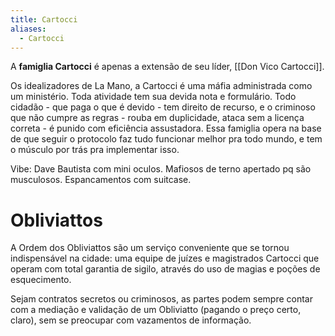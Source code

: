 ```yaml
---
title: Cartocci
aliases:
  - Cartocci
---
```

A **famiglia Cartocci** é apenas a extensão de seu líder, [[Don Vico Cartocci]]. 

Os idealizadores de La Mano, a Cartocci é uma máfia administrada como um ministério. Toda atividade tem sua devida nota e formulário. Todo cidadão - que paga o que é devido - tem direito de recurso, e o criminoso que não cumpre as regras - rouba em duplicidade, ataca sem a licença correta - é punido com eficiência assustadora. Essa famiglia opera na base de que seguir o protocolo faz tudo funcionar melhor pra todo mundo, e tem o músculo por trás pra implementar isso. 

Vibe: Dave Bautista com mini oculos. Mafiosos de terno apertado pq são musculosos. Espancamentos com suitcase. 

# Obliviattos
A Ordem dos Obliviattos são um serviço conveniente que se tornou indispensável na cidade: uma equipe de juízes e magistrados Cartocci que operam com total garantia de sigilo, através do uso de magias e poções de esquecimento. 

Sejam contratos secretos ou criminosos, as partes podem sempre contar com a mediação e validação de um Obliviatto (pagando o preço certo, claro), sem se preocupar com vazamentos de informação. 